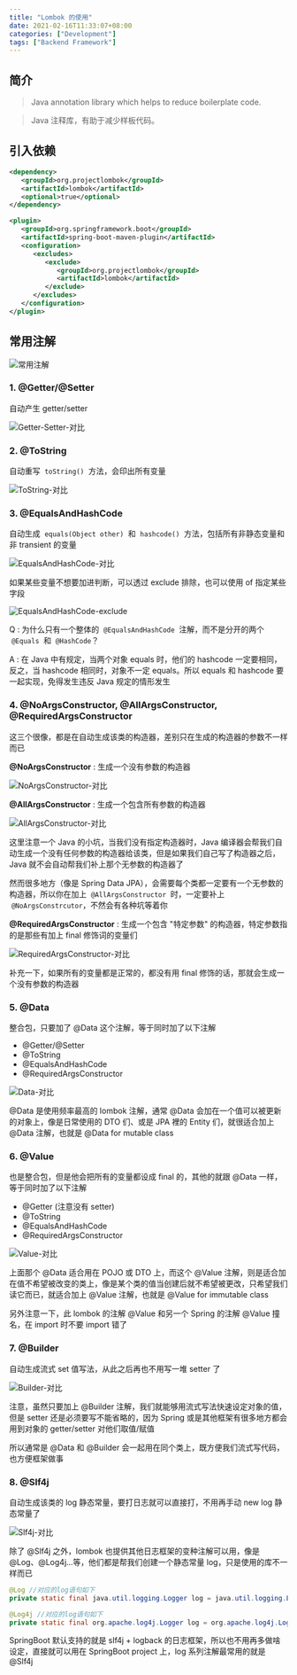 ```yaml
---
title: "Lombok 的使用"
date: 2021-02-16T11:33:07+08:00
categories: ["Development"]
tags: ["Backend Framework"]
---
```


## 简介

> Java annotation library which helps to reduce boilerplate code.

> Java 注释库，有助于减少样板代码。

## 引入依赖

```xml
<dependency>
   <groupId>org.projectlombok</groupId>
   <artifactId>lombok</artifactId>
   <optional>true</optional>
</dependency>
```

```xml
<plugin>
   <groupId>org.springframework.boot</groupId>
   <artifactId>spring-boot-maven-plugin</artifactId>
   <configuration>
      <excludes>
         <exclude>
            <groupId>org.projectlombok</groupId>
            <artifactId>lombok</artifactId>
         </exclude>
      </excludes>
   </configuration>
</plugin>
```

## 常用注解

![常用注解](https://cdn.statically.io/gh/orionpax1997/picx-images-hosting@master/Development/常用注解.kwkr8zcmt5o.webp "常用注解")

### **1. @Getter/@Setter**

自动产生 getter/setter

![Getter-Setter-对比](https://cdn.statically.io/gh/orionpax1997/picx-images-hosting@master/Development/Getter-Setter-对比.2ectizc9q8bo.webp "Getter Setter 对比")

### **2. @ToString**

自动重写  `toString()`  方法，会印出所有变量

![ToString-对比](https://cdn.statically.io/gh/orionpax1997/picx-images-hosting@master/Development/ToString-对比.59m8aczbsm00.webp "ToString 对比")

### **3. @EqualsAndHashCode**

自动生成  `equals(Object other)`  和  `hashcode()`  方法，包括所有非静态变量和非 transient 的变量

![EqualsAndHashCode-对比](https://cdn.statically.io/gh/orionpax1997/picx-images-hosting@master/Development/EqualsAndHashCode-对比.1psijewz7neo.webp "EqualsAndHashCode 对比")

如果某些变量不想要加进判断，可以透过 exclude 排除，也可以使用 of 指定某些字段

![EqualsAndHashCode-exclude](https://cdn.statically.io/gh/orionpax1997/picx-images-hosting@master/Development/EqualsAndHashCode-exclude.21d46kl3dv28.webp "EqualsAndHashCode exclude")

Q : 为什么只有一个整体的  `@EqualsAndHashCode`  注解，而不是分开的两个  `@Equals`  和  `@HashCode`？

A : 在 Java 中有规定，当两个对象 equals 时，他们的 hashcode 一定要相同，反之，当 hashcode 相同时，对象不一定 equals。所以 equals 和 hashcode 要一起实现，免得发生违反 Java 规定的情形发生

### **4. @NoArgsConstructor, @AllArgsConstructor, @RequiredArgsConstructor**

这三个很像，都是在自动生成该类的构造器，差别只在生成的构造器的参数不一样而已

**@NoArgsConstructor** : 生成一个没有参数的构造器

![NoArgsConstructor-对比](https://cdn.statically.io/gh/orionpax1997/picx-images-hosting@master/Development/NoArgsConstructor-对比.qyvd6do72ow.webp "NoArgsConstructor 对比")

**@AllArgsConstructor** : 生成一个包含所有参数的构造器

![AllArgsConstructor-对比](https://cdn.statically.io/gh/orionpax1997/picx-images-hosting@master/Development/AllArgsConstructor-对比.4rt4pvwq6du0.webp "AllArgsConstructor 对比")

这里注意一个 Java 的小坑，当我们没有指定构造器时，Java 编译器会帮我们自动生成一个没有任何参数的构造器给该类，但是如果我们自己写了构造器之后，Java 就不会自动帮我们补上那个无参数的构造器了

然而很多地方（像是 Spring Data JPA），会需要每个类都一定要有一个无参数的构造器，所以你在加上  `@AllArgsConstructor`  时，一定要补上  `@NoArgsConstrcutor`，不然会有各种坑等着你

**@RequiredArgsConstructor** : 生成一个包含 "特定参数" 的构造器，特定参数指的是那些有加上 final 修饰词的变量们

![RequiredArgsConstructor-对比](https://cdn.statically.io/gh/orionpax1997/picx-images-hosting@master/Development/RequiredArgsConstructor-对比.7dk2zy4h8d40.webp "RequiredArgsConstructor 对比")

补充一下，如果所有的变量都是正常的，都没有用 final 修饰的话，那就会生成一个没有参数的构造器

### **5. @Data**

整合包，只要加了 @Data 这个注解，等于同时加了以下注解

- @Getter/@Setter
- @ToString
- @EqualsAndHashCode
- @RequiredArgsConstructor

![Data-对比](https://cdn.statically.io/gh/orionpax1997/picx-images-hosting@master/Development/Data-对比.6ug0ltaxd5c0.webp "Data 对比")

@Data 是使用频率最高的 lombok 注解，通常 @Data 会加在一个值可以被更新的对象上，像是日常使用的 DTO 们、或是 JPA 裡的 Entity 们，就很适合加上 @Data 注解，也就是 @Data for mutable class

### **6. @Value**

也是整合包，但是他会把所有的变量都设成 final 的，其他的就跟 @Data 一样，等于同时加了以下注解

- @Getter (注意没有 setter)
- @ToString
- @EqualsAndHashCode
- @RequiredArgsConstructor

![Value-对比](https://cdn.statically.io/gh/orionpax1997/picx-images-hosting@master/Development/Value-对比.3vvnuc9vnmo0.webp "Value 对比")

上面那个 @Data 适合用在 POJO 或 DTO 上，而这个 @Value 注解，则是适合加在值不希望被改变的类上，像是某个类的值当创建后就不希望被更改，只希望我们读它而已，就适合加上 @Value 注解，也就是 @Value for immutable class

另外注意一下，此 lombok 的注解 @Value 和另一个 Spring 的注解 @Value 撞名，在 import 时不要 import 错了

### **7. @Builder**

自动生成流式 set 值写法，从此之后再也不用写一堆 setter 了

![Builder-对比](https://cdn.statically.io/gh/orionpax1997/picx-images-hosting@master/Development/Builder-对比.2fym9o42tikg.webp "Builder 对比")

注意，虽然只要加上 @Builder 注解，我们就能够用流式写法快速设定对象的值，但是 setter 还是必须要写不能省略的，因为 Spring 或是其他框架有很多地方都会用到对象的 getter/setter 对他们取值/赋值

所以通常是 @Data 和 @Builder 会一起用在同个类上，既方便我们流式写代码，也方便框架做事

### **8. @Slf4j**

自动生成该类的 log 静态常量，要打日志就可以直接打，不用再手动 new log 静态常量了

![Slf4j-对比](https://cdn.statically.io/gh/orionpax1997/picx-images-hosting@master/Development/Slf4j-对比.2x52jzrsoe20.webp "Slf4j 对比")

除了 @Slf4j 之外，lombok 也提供其他日志框架的变种注解可以用，像是 @Log、@Log4j...等，他们都是帮我们创建一个静态常量 log，只是使用的库不一样而已

```java
@Log //对应的log语句如下
private static final java.util.logging.Logger log = java.util.logging.Logger.getLogger(LogExample.class.getName());

@Log4j //对应的log语句如下
private static final org.apache.log4j.Logger log = org.apache.log4j.Logger.getLogger(LogExample.class);
```

SpringBoot 默认支持的就是 slf4j + logback 的日志框架，所以也不用再多做啥设定，直接就可以用在 SpringBoot project 上，log 系列注解最常用的就是 @Slf4j
